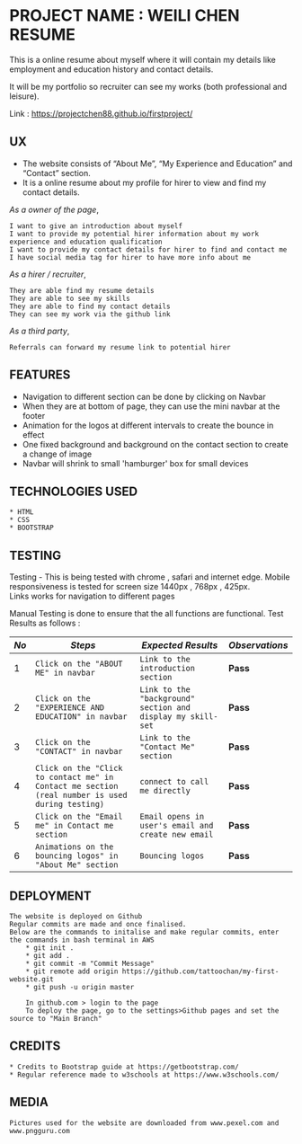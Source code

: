 # PROJECT NAME : WEILI CHEN RESUME

This is a online resume about myself where it will contain my details like employment and education history and contact details.

It will be my portfolio so recruiter can see my works (both professional and leisure).

Link : https://projectchen88.github.io/firstproject/

## UX

- The website consists of “About Me”, “My Experience and Education” and “Contact” section.
- It is a online resume about my profile for hirer to view and find my contact details.

_As a owner of the page_, 
    
    I want to give an introduction about myself
    I want to provide my potential hirer information about my work experience and education qualification
    I want to provide my contact details for hirer to find and contact me
    I have social media tag for hirer to have more info about me
    
_As a hirer / recruiter_, 
   
    They are able find my resume details
    They are able to see my skills
    They are able to find my contact details 
    They can see my work via the github link

_As a third party_,
    
    Referrals can forward my resume link to potential hirer  

## FEATURES

- Navigation to different section can be done by clicking on Navbar
- When they are at bottom of page, they can use the mini navbar at the footer
- Animation for the logos at different intervals to create the bounce in effect
- One fixed background and background on the contact section to create a change of image
- Navbar will shrink to small 'hamburger' box for small devices

## TECHNOLOGIES USED

    * HTML
    * CSS
    * BOOTSTRAP

## TESTING

Testing - This is being tested with chrome , safari and internet edge. 
Mobile responsiveness is tested for screen size 1440px , 768px , 425px.  
Links works for navigation to different pages

Manual Testing is done to ensure that the all functions are functional.
Test Results as follows :

*No* | *Steps* | *Expected Results* | *Observations*
--- | --- | --- | ---
1 | `Click on the "ABOUT ME" in navbar`| `Link to the introduction section`| **Pass** 
2 | `Click on the "EXPERIENCE AND EDUCATION" in navbar`| `Link to the "background" section and display my skill-set`| **Pass** 
3 | `Click on the "CONTACT" in navbar`| `Link to the "Contact Me" section`| **Pass** 
4 | `Click on the "Click to contact me" in Contact me section (real number is used during testing)`| `connect to call me directly`| **Pass** 
5 | `Click on the "Email me" in Contact me section`| `Email opens in user's email and create new email`| **Pass** 
6 | `Animations on the bouncing logos" in "About Me" section`| `Bouncing logos                 `| **Pass** 

## DEPLOYMENT

    The website is deployed on Github 
    Regular commits are made and once finalised.
    Below are the commands to initalise and make regular commits, enter the commands in bash terminal in AWS
        * git init .
        * git add . 
        * git commit -m "Commit Message"
        * git remote add origin https://github.com/tattoochan/my-first-website.git
        * git push -u origin master   
        
        In github.com > login to the page
        To deploy the page, go to the settings>Github pages and set the source to "Main Branch"


## CREDITS


    * Credits to Bootstrap guide at https://getbootstrap.com/
    * Regular reference made to w3schools at https://www.w3schools.com/


## MEDIA

    Pictures used for the website are downloaded from www.pexel.com and www.pngguru.com